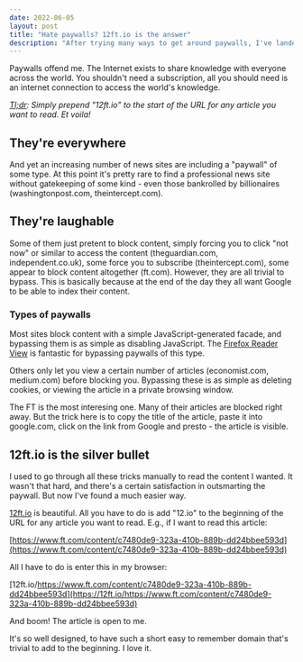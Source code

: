 ```yaml
---
date: 2022-06-05
layout: post
title: "Hate paywalls? 12ft.io is the answer"
description: "After trying many ways to get around paywalls, I've landed on 12ft.io. It's simply awesome."
---
```


Paywalls offend me. The Internet exists to share knowledge with everyone across the world. You shouldn't need a subscription, all you should need is an internet connection to access the world's knowledge.

*[Tl;dr](https://en.wiktionary.org/wiki/tl;dr): Simply prepend "12ft.io" to the start of the URL for any article you want to read. Et voila!*

## They're everywhere

And yet an increasing number of news sites are including a "paywall" of some type. At this point it's pretty rare to find a professional news site without gatekeeping of some kind - even those bankrolled by billionaires (washingtonpost.com, theintercept.com). 

## They're laughable

Some of them just pretent to block content, simply forcing you to click "not now" or similar to access the content (theguardian.com, independent.co.uk), some force you to subscribe (theintercept.com), some appear to block content altogether (ft.com). However, they are all trivial to bypass. This is basically because at the end of the day they all want Google to be able to index their content.

### Types of paywalls

Most sites block content with a simple JavaScript-generated facade, and bypassing them is as simple as disabling JavaScript. The [Firefox Reader View](https://support.mozilla.org/en-US/kb/firefox-reader-view-clutter-free-web-pages) is fantastic for bypassing paywalls of this type.

Others only let you view a certain number of articles (economist.com, medium.com) before blocking you. Bypassing these is as simple as deleting cookies, or viewing the article in a private browsing window.

The FT is the most interesing one. Many of their articles are blocked right away. But the trick here is to copy the title of the article, paste it into google.com, click on the link from Google and presto - the article is visible.

## 12ft.io is the silver bullet

I used to go through all these tricks manually to read the content I wanted. It wasn't that hard, and there's a certain satisfaction in outsmarting the paywall. But now I've found a much easier way.

[12ft.io](https://12ft.io/) is beautiful. All you have to do is add "12.io" to the beginning of the URL for any article you want to read. E.g., if I want to read this article:

[https://www.ft.com/content/c7480de9-323a-410b-889b-dd24bbee593d](https://www.ft.com/content/c7480de9-323a-410b-889b-dd24bbee593d)

All I have to do is enter this in my browser:

[12ft.io/https://www.ft.com/content/c7480de9-323a-410b-889b-dd24bbee593d](https://12ft.io/https://www.ft.com/content/c7480de9-323a-410b-889b-dd24bbee593d)

And boom! The article is open to me.

It's so well designed, to have such a short easy to remember domain that's trivial to add to the beginning. I love it.

